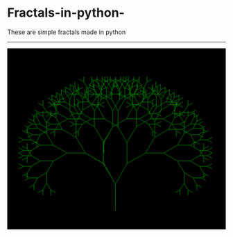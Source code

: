 # Fractals-in-python-
These are simple fractals made in python



-----------------------------------------------------------------------------------------------------------------------------------------------------------------------------------------
<img src=https://github.com/yOn3l/Fractals-in-python-/blob/main/fractal1.png>

